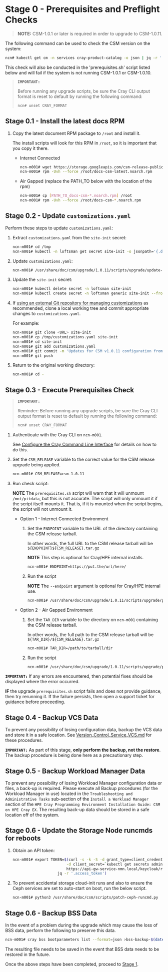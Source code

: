 # Stage 0 - Prerequisites and Preflight Checks

> **NOTE:** CSM-1.0.1 or later is required in order to upgrade to CSM-1.0.11.

The following command can be used to check the CSM version on the system:

```bash
ncn# kubectl get cm -n services cray-product-catalog -o json | jq -r '.data.csm'
```

This check will also be conducted in the 'prerequisites.sh' script listed below and will fail if the system is not running CSM-1.0.1 or CSM-1.0.10.

>**`IMPORTANT:`**
> 
> Before running any upgrade scripts, be sure the Cray CLI output format is reset to default by running the following command:
>
>```bash
> ncn# unset CRAY_FORMAT
>```

## Stage 0.1 - Install the latest docs RPM

1. Copy the latest document RPM package to `/root` and install it.

    The install scripts will look for this RPM in `/root`, so it is important that you copy it there.

    * Internet Connected

        ```bash
        ncn-m001# wget https://storage.googleapis.com/csm-release-public/shasta-1.5/docs-csm/docs-csm-latest.noarch.rpm -P /root
        ncn-m001# rpm -Uvh --force /root/docs-csm-latest.noarch.rpm
        ```

    * Air Gapped (replace the PATH_TO below with the location of the rpm)

        ```bash
        ncn-m001# cp [PATH_TO_docs-csm-*.noarch.rpm] /root
        ncn-m001# rpm -Uvh --force /root/docs-csm-*.noarch.rpm
        ```

## Stage 0.2 - Update `customizations.yaml`

Perform these steps to update `customizations.yaml`:

1. Extract `customizations.yaml` from the `site-init` secret:

    ```bash
    ncn-m001# cd /tmp
    ncn-m001# kubectl -n loftsman get secret site-init -o jsonpath='{.data.customizations\.yaml}' | base64 -d - > /tmp/customizations.yaml
    ```

1. Update `customizations.yaml`:

    ```bash
    ncn-m001# /usr/share/doc/csm/upgrade/1.0.11/scripts/upgrade/update-customizations.sh -i customizations.yaml
    ```

1. Update the `site-init` secret:

    ```bash
    ncn-m001# kubectl delete secret -n loftsman site-init
    ncn-m001# kubectl create secret -n loftsman generic site-init --from-file=customizations.yaml
    ```

1. If [using an external Git repository for managing customizations](../../install/prepare_site_init.md#version-control-site-init-files) as recommended,
   clone a local working tree and commit appropriate changes to `customizations.yaml`.
   
    For example:

    ```bash
    ncn-m001# git clone <URL> site-init
    ncn-m001# cp /tmp/customizations.yaml site-init
    ncn-m001# cd site-init
    ncn-m001# git add customizations.yaml
    ncn-m001# git commit -m 'Updates for CSM v1.0.11 configuration from customizations.yaml'
    ncn-m001# git push
    ```

5. Return to the original working directory:

    ```bash
    ncn-m001# cd -
    ```

## Stage 0.3 - Execute Prerequisites Check

>**`IMPORTANT:`**
> 
> Reminder: Before running any upgrade scripts, be sure the Cray CLI output format is reset to default by running the following command:
>
>```bash
> ncn# unset CRAY_FORMAT
>```

1. Authenticate with the Cray CLI on `ncn-m001`.

    See [Configure the Cray Command Line Interface](../../operations/configure_cray_cli.md) for details on how to do this.

1. Set the `CSM_RELEASE` variable to the correct value for the CSM release upgrade being applied.

    ```bash
    ncn-m001# CSM_RELEASE=csm-1.0.11
    ```

1. Run check script:

    **NOTE** The `prerequisites.sh` script will warn that it will unmount `/mnt/pitdata`, but this is not accurate. The script will only unmount it if the script itself mounts it. That is, if it is mounted when the script begins, the script will not unmount it.

    * Option 1 - Internet Connected Environment

        1. Set the `ENDPOINT` variable to the URL of the directory containing the CSM release tarball.
        
            In other words, the full URL to the CSM release tarball will be `${ENDPOINT}${CSM_RELEASE}.tar.gz`
        
            **NOTE** This step is optional for Cray/HPE internal installs.
        
            ```bash
            ncn-m001# ENDPOINT=https://put.the/url/here/
            ```

        1. Run the script
        
            **NOTE** The `--endpoint` argument is optional for Cray/HPE internal use.

            ```bash
            ncn-m001# /usr/share/doc/csm/upgrade/1.0.11/scripts/upgrade/prerequisites.sh --csm-version $CSM_RELEASE --endpoint $ENDPOINT
            ```

    * Option 2 - Air Gapped Environment

        1. Set the `TAR_DIR` variable to the directory on `ncn-m001` containing the CSM release tarball.
        
            In other words, the full path to the CSM release tarball will be `${TAR_DIR}/${CSM_RELEASE}.tar.gz`

            ```bash
            ncn-m001# TAR_DIR=/path/to/tarball/dir
            ```

        1. Run the script

            ```bash
            ncn-m001# /usr/share/doc/csm/upgrade/1.0.11/scripts/upgrade/prerequisites.sh --csm-version $CSM_RELEASE --tarball-file ${TAR_DIR}/${CSM_RELEASE}.tar.gz
            ```

**`IMPORTANT:`** If any errors are encountered, then potential fixes should be displayed where the error occurred. 

**IF** the upgrade `prerequisites.sh` script fails and does not provide guidance, then try rerunning it. If the failure persists, then open a support ticket for guidance before proceeding.

## Stage 0.4 - Backup VCS Data

To prevent any possibility of losing configuration data, backup the VCS data and store it in a safe location. See [Version_Control_Service_VCS.md](../../operations/configuration_management/Version_Control_Service_VCS.md#backup-and-restore-data) for these procedures.

**`IMPORTANT:`** As part of this stage, **only perform the backup, not the restore**. The backup procedure is being done here as a precautionary step.

## Stage 0.5 - Backup Workload Manager Data

To prevent any possibility of losing Workload Manager configuration data or files, a back-up is required. Please execute all Backup procedures (for the Workload Manager in use) located in the `Troubleshooting and Administrative Tasks` sub-section of the `Install a Workload Manager` section of the `HPE Cray Programming Environment Installation Guide: CSM on HPE Cray EX`. The resulting back-up data should be stored in a safe location off of the system.

## Stage 0.6 - Update the Storage Node runcmds for reboots

1. Obtain an API token:

    ```bash
    ncn-m001# export TOKEN=$(curl -s -k -S -d grant_type=client_credentials -d client_id=admin-client \
                            -d client_secret=`kubectl get secrets admin-client-auth -o jsonpath='{.data.client-secret}' | base64 -d` \
                            https://api-gw-service-nmn.local/keycloak/realms/shasta/protocol/openid-connect/token | 
                        jq -r '.access_token')
    ```

1. To prevent accidental storage cloud-init runs and also to ensure the Ceph services are set to auto-start on boot, run the below script.

    ```bash
    ncn-m001# python3 /usr/share/doc/csm/scripts/patch-ceph-runcmd.py
    ```

## Stage 0.6 - Backup BSS Data

In the event of a problem during the upgrade which may cause the loss of BSS data, perform the following to preserve this data.

   ```bash
   ncn-m001# cray bss bootparameters list --format=json >bss-backup-$(date +%Y-%m-%d).json
   ```

The resulting file needs to be saved in the event that BSS data needs to be restored in the future.

Once the above steps have been completed, proceed to [Stage 1](Stage_1.md).
